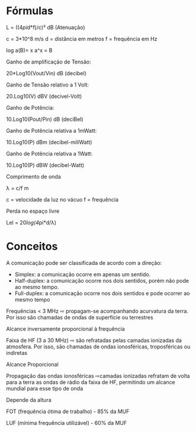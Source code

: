# Fórmulas

L = ((4*pi*d*f)/c)² dB (Atenuação)

c = 3*10^8 m/s
d = distância em metros
f = frequência em Hz

log a(B)= x     a^x = B


Ganho de amplificação de Tensão: 

20*Log10(Vout/Vin) dB (decibel)

Ganho de Tensão relativo a 1 Volt:

20.Log10(V) dBV (decivel-Volt)

Ganho de Potência:

10.Log10(Pout/Pin) dB (deciBel)

Ganho de Potência relativa a 1mWatt:

10.Log10(P) dBm (decibel-miliWatt)

Ganho de Potência relativa a 1Watt:

 10.Log10(P) dBW (decibel-Watt)
 
Comprimento de onda

λ = c/f m

c = velocidade da luz no vácuo
f = frequência

Perda no espaço livre

Lel = 20*log(4*pi*d/λ)


  ##

# Conceitos

A comunicação pode ser classificada de acordo com a direção:

* Simplex: a comunicação ocorre em apenas um sentido.
* Half-duplex: a comunicação ocorre nos dois sentidos, porém não pode ao mesmo tempo.
* Full-duplex: a comunicação ocorre nos dois sentidos e pode ocorrer ao mesmo tempo

Frequências < 3 MHz ⇨ propagam-se acompanhando acurvatura da terra. Por isso são chamadas de ondas de superfície ou terrestres

Alcance inversamente proporcional à frequência

Faixa de HF (3 a 30 MHz) ⇨ são refratadas pelas camadas ionizadas da atmosfera. Por isso, são chamadas de ondas ionosféricas, troposféricas ou indiretas

Alcance Proporcional

Propagação das ondas ionosféricas ⇨camadas ionizadas refratam de volta para a terra as ondas de rádio da faixa de HF, permitindo um alcance mundial para esse tipo de onda

Depende da altura

FOT (frequência ótima de trabalho) - 85% da MUF

LUF (mínima frequência utilizável) - 60% da MUF

